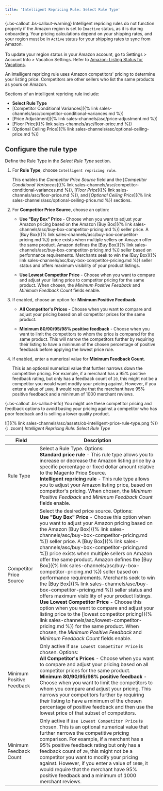 ```yaml
---
title: 'Intelligent Repricing Rule: Select Rule Type'
---
```


{:.bs-callout .bs-callout-warning}
Intelligent repricing rules do not function properly if the Amazon region is set to `Inactive` status, as it is during onboarding. Your pricing calculations depend on your shipping rates, and your region must be in `Active` status for your shipping rates to sync from Amazon.<br/><br/>To update your region status in your Amazon account, go to Settings > Account Info > Vacation Settings. Refer to [Amazon: Listing Status for Vacations](https://sellercentral.amazon.com/gp/help/help.html?itemID=200135620&amp;language=en_MX&amp;ref=ag_200135620_cont_191).

An intelligent repricing rule uses Amazon competitors' pricing to determine your listing price. Competitors are other sellers who list the same products as yours on Amazon.

Sections of an intelligent repricing rule include:

- **Select Rule Type**
- [Competitor Conditional Variances]({% link sales-channels/asc/competitor-conditional-variances.md %})
- [Price Adjustment]({% link sales-channels/asc/price-adjustment.md %})
- [Floor Price]({% link sales-channels/asc/floor-price.md %})
- [Optional Ceiling Price]({% link sales-channels/asc/optional-ceiling-price.md %})

## Configure the rule type

Define the Rule Type in the _Select Rule Type_ section.

1. For **Rule Type**, choose `Intelligent repricing rule`.

   This enables the _Competitor Price Source_ field and the [_Competitor Conditional Variances_]({% link sales-channels/asc/competitor-conditional-variances.md %}), [_Floor Price_]({% link sales-channels/asc/floor-price.md %}), and [_Optional Ceiling Price_]({% link sales-channels/asc/optional-ceiling-price.md %}) sections.

1. For **Competitor Price Source**, choose an option:

    - **Use "Buy Box" Price** - Choose when you want to adjust your Amazon pricing based on the Amazon [Buy Box]({% link sales-channels/asc/buy-box-competitor-pricing.md %}) seller price. A [Buy Box]({% link sales-channels/asc/buy-box-competitor-pricing.md %}) price exists when multiple sellers on Amazon offer the same product. Amazon defines the [Buy Box]({% link sales-channels/asc/buy-box-competitor-pricing.md %}) seller based on performance requirements. Merchants seek to win the [Buy Box]({% link sales-channels/asc/buy-box-competitor-pricing.md %}) seller status and offers maximum visibility of your product listings.

    - **Use Lowest Competitor Price** - Choose when you want to compare and adjust your listing price to competitor pricing for the same product. When chosen, the _Minimum Positive Feedback_ and _Minimum Feedback Count_ fields enable.

1. If enabled, choose an option for **Minimum Positive Feedback**.

    - **All Competitor's Prices** - Choose when you want to compare and adjust your pricing based on all competitor prices for the same product.

    - **Minimum 80/90/95/98% positive feedback** - Choose when you want to limit the competitors to whom the price is compared for the same product. This will narrow the competitors further by requiring their listing to have a minimum of the chosen percentage of positive feedback before applying the lowest price rule.

1. If enabled, enter a numerical value for **Minimum Feedback Count**.

   This is an optional numerical value that further narrows down the competitive pricing. For example, if a merchant has a 95% positive feedback rating, but only has a feedback count of `20`, this might not be a competitor you would want modify your pricing against. However, if you enter a value of `1000`, it would require that the merchant have 95% positive feedback and a minimum of 1000 merchant reviews.

{:.bs-callout .bs-callout-info}
You might use these competitor pricing and feedback options to avoid basing your pricing against a competitor who has poor feedback and is selling a lower quality product.

![]({% link sales-channels/asc/assets/ob-intelligent-price-rule-type.png %}){: .zoom}
_Intelligent Repricing Rule: Select Rule Type_

|Field|Description|
|--- |--- |
|Rule Type|Select a Rule Type. Options:<br/>**Standard price rule** - This rule type allows you to increase or decrease the Amazon listing price by a specific percentage or fixed dollar amount relative to the Magento Price Source. <br/>**Intelligent repricing rule** - This rule type allows you to adjust your Amazon listing price, based on competitor's pricing. When chosen, the _Minimum Positive Feedback_ and _Minimum Feedback Count_ fields enable.|
|Competitor Price Source|Select the desired price source. Options:<br/>**Use "Buy Box" Price** - Choose this option when you want to adjust your Amazon pricing based on the Amazon [Buy Box]({% link sales-channels/asc/buy-box-competitor-pricing.md %}) seller price. A [Buy Box]({% link sales-channels/asc/buy-box-competitor-pricing.md %}) price exists when multiple sellers on Amazon offer the same product. Amazon defines the [Buy Box]({% link sales-channels/asc/buy-box-competitor-pricing.md %}) seller based on performance requirements. Merchants seek to win the [Buy Box]({% link sales-channels/asc/buy-box-competitor-pricing.md %}) seller status and offers maximum visibility of your product listings.<br/>**Use Lowest Competitor Price** - Choose this option when you want to compare and adjust your listing price to the [lowest competitor pricing]({% link sales-channels/asc/lowest-competitor-pricing.md %}) for the same product. When chosen, the _Minimum Positive Feedback_ and _Minimum Feedback Count_ fields enable. |
|Minimum Positive Feedback|Only active if `Use Lowest Competitor Price` is chosen. Options:<br/>**All Competitor's Prices** - Choose when you want to compare and adjust your pricing based on all competitor prices for the same product.<br/>**Minimum 80/90/95/98% positive feedback** - Choose when you want to limit the competitors to whom you compare and adjust your pricing. This narrows your competitors further by requiring their listing to have a minimum of the chosen percentage of positive feedback and then use the lowest price of that subset of competitors. |
|Minimum Feedback Count|Only active if `Use Lowest Competitor Price` is chosen. This is an optional numerical value that further narrows the competitive pricing comparison. For example, if a merchant has a 95% positive feedback rating but only has a feedback count of `20`, this might not be a competitor you want to modify your pricing against. However, if you enter a value of `1000`, it would require that the merchant have 95% positive feedback and a minimum of 1000 merchant reviews. |
